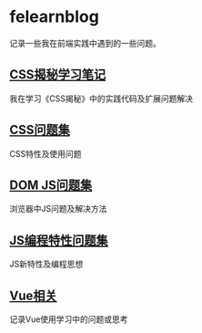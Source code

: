 # felearnblog
记录一些我在前端实践中遇到的一些问题。

## [CSS揭秘学习笔记](https://yantq-sjtu.github.io/felearnblog/cssSecret)
我在学习《CSS揭秘》中的实践代码及扩展问题解决

## [CSS问题集](https://yantq-sjtu.github.io/felearnblog/problems-css)
CSS特性及使用问题

## [DOM JS问题集](https://yantq-sjtu.github.io/felearnblog/problems-dom-js)
浏览器中JS问题及解决方法

## [JS编程特性问题集](https://yantq-sjtu.github.io/felearnblog/problems-js)
JS新特性及编程思想

## [Vue相关](https://yantq-sjtu.github.io/felearnblog/vuerelated)
记录Vue使用学习中的问题或思考
